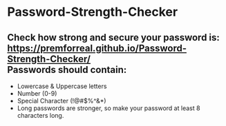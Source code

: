 # Password-Strength-Checker
Check how strong and secure your password is: <br>
https://premforreal.github.io/Password-Strength-Checker/ <br>
Passwords should contain:
---------------
- Lowercase & Uppercase letters
- Number (0-9)
- Special Character (!@#$%^&*)
- Long passwords are stronger, so make your password at least 8 characters long.
